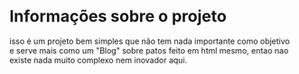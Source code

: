 # Informações sobre o projeto

isso é um projeto bem simples que não tem nada importante como objetivo e serve mais como um "Blog" sobre patos feito em html mesmo, entao nao existe nada muito complexo nem inovador aqui. 
